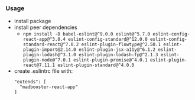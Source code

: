 ### Usage
* install package
* install peer dependencies
  * `npm install -D babel-eslint@^9.0.0 eslint@^5.7.0 eslint-config-react-app@^3.0.4 eslint-config-standard@^12.0.0 eslint-config-standard-react@^7.0.2 eslint-plugin-flowtype@^2.50.1 eslint-plugin-import@2.14.0 eslint-plugin-jsx-a11y@^6.1.2 eslint-plugin-lodash@^3.1.0 eslint-plugin-lodash-fp@^2.1.3 eslint-plugin-node@^7.0.1 eslint-plugin-promise@^4.0.1 eslint-plugin-react@7.11.1 eslint-plugin-standard@^4.0.0`
* create .eslintrc file with:
  ```
  "extends": [
    "madbooster-react-app"
  ]
  ```